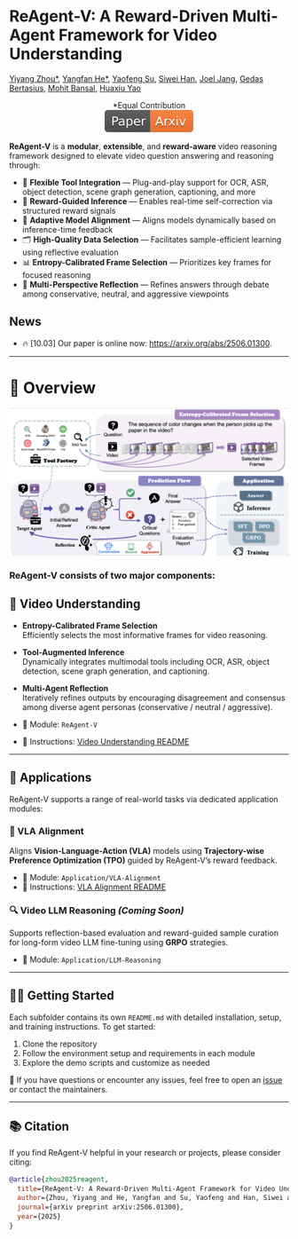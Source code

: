 # ReAgent-V: A Reward-Driven Multi-Agent Framework for Video Understanding

[Yiyang Zhou*](https://yiyangzhou.github.io/), [Yangfan He*](https://gzcch.github.io/), [Yaofeng Su](https://github.com/InfiniteLoopCoder), [Siwei Han](https://github.com/Lillianwei-h), [Joel Jang](https://github.com/joeljang), [Gedas Bertasius](https://www.gedasbertasius.com/), [Mohit Bansal](https://www.cs.unc.edu/~mbansal/), [Huaxiu Yao](https://www.huaxiuyao.io/)
<div align="center">
*Equal Contribution
</div>
<div align="center">
    <a href="https://arxiv.org/abs/2506.01300"><img src="assets/Paper-Arxiv-orange.svg" ></a>
</div>

**ReAgent-V** is a **modular**, **extensible**, and **reward-aware** video reasoning framework designed to elevate video question answering and reasoning through:

- 🔧 **Flexible Tool Integration** — Plug-and-play support for OCR, ASR, object detection, scene graph generation, captioning, and more  
- 🧠 **Reward-Guided Inference** — Enables real-time self-correction via structured reward signals  
- 🎯 **Adaptive Model Alignment** — Aligns models dynamically based on inference-time feedback  
- 🗂️ **High-Quality Data Selection** — Facilitates sample-efficient learning using reflective evaluation  
- 📊 **Entropy-Calibrated Frame Selection** — Prioritizes key frames for focused reasoning  
- 🔁 **Multi-Perspective Reflection** — Refines answers through debate among conservative, neutral, and aggressive viewpoints

  
## News
* 🔥 [10.03] Our paper is online now: https://arxiv.org/abs/2506.01300.


---

# 📌 Overview
![Framework Overview](assets/framework.png)  
### ReAgent-V consists of two major components:

## 🎥 Video Understanding 

- **Entropy-Calibrated Frame Selection**  
  Efficiently selects the most informative frames for video reasoning.

- **Tool-Augmented Inference**  
  Dynamically integrates multimodal tools including OCR, ASR, object detection, scene graph generation, and captioning.

- **Multi-Agent Reflection**  
  Iteratively refines outputs by encouraging disagreement and consensus among diverse agent personas (conservative / neutral / aggressive).

- 📁 Module: `ReAgent-V`  
- 📘 Instructions: [Video Understanding README](https://github.com/aiming-lab/ReAgent-V/blob/main/ReAgent-V/README.md)

---

## 🚀 Applications

ReAgent-V supports a range of real-world tasks via dedicated application modules:

### 🧭 VLA Alignment  
Aligns **Vision-Language-Action (VLA)** models using **Trajectory-wise Preference Optimization (TPO)** guided by ReAgent-V’s reward feedback.

- 📁 Module: `Application/VLA-Alignment`  
- 📘 Instructions: [VLA Alignment README](https://github.com/aiming-lab/ReAgent-V/blob/main/Application/VLA-Alignment/README.md)

### 🔍 Video LLM Reasoning *(Coming Soon)*  
Supports reflection-based evaluation and reward-guided sample curation for long-form video LLM fine-tuning using **GRPO** strategies.

- 📁 Module: `Application/LLM-Reasoning`  

---

## 🧑‍💻 Getting Started

Each subfolder contains its own `README.md` with detailed installation, setup, and training instructions. To get started:

1. Clone the repository  
2. Follow the environment setup and requirements in each module  
3. Explore the demo scripts and customize as needed

💬 If you have questions or encounter any issues, feel free to open an [issue](https://github.com/aiming-lab/ReAgent-V/issues) or contact the maintainers.

---

## 📚 Citation

If you find ReAgent-V helpful in your research or projects, please consider citing:

```bibtex
@article{zhou2025reagent,
  title={ReAgent-V: A Reward-Driven Multi-Agent Framework for Video Understanding},
  author={Zhou, Yiyang and He, Yangfan and Su, Yaofeng and Han, Siwei and Jang, Joel and Bertasius, Gedas and Bansal, Mohit and Yao, Huaxiu},
  journal={arXiv preprint arXiv:2506.01300},
  year={2025}
}
